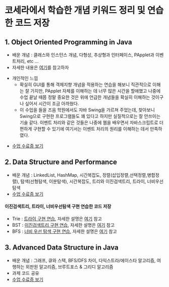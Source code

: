 # 코세라에서 학습한 개념 키워드 정리 및 연습한 코드 저장  
## 1. Object Oriented Programming in Java   
* 배운 개념 : 클래스와 인스턴스 개념, 다형성, 추상형과 인터페이스, PApplet과 이벤트처리, etc ...   
* 자세한 내용은 [여기](https://junu0516.tistory.com/category/Java/%EA%B0%9D%EC%B2%B4%EC%A7%80%ED%96%A5%ED%94%84%EB%A1%9C%EA%B7%B8%EB%9E%98%EB%B0%8D)를 참고하자   
- 개인적인 느낌   
    - 확실히 GUI를 통해 객체지향 개념을 적용하는 연습을 해보니 직관적으로 이해는 잘 가지만, PApplet 자체를 이해하는 데 너무 많은 시간을 할애했고 나중에 수업 끝날 때쯤 정말 중요한 것은 위에 언급한 개념들을 확실히 이해하는 것이구나 싶어서 시간이 조금 아까웠다.   
    - 이 수업을 들을 즈음 학원에서도 자바 Swing을 가르쳐 주었는데, 찾아보니 Swing으로 구현한 프로그램들도 꽤 있다고 하지만 실질적으로는 잘 안쓰이는 기술 같다. 이벤트 처리와 같은 것들은 나중에 웹을 배우면서 자바스크립트로 더 편하게 구현할 수 있기에 여기서는 이벤트 처리의 원리를 이해하는 데서 만족하였다.   
* [수업 수료증 보기](https://www.coursera.org/account/accomplishments/specialization/certificate/JJ4NGXGYQFH3)   

## 2. Data Structure and Performance   
* 배운 개념 : LinkedList, HashMap, 시간복잡도, 정렬(삽입정렬,선택정렬,병합정렬), 탐색(선형탐색, 이분탐색), 시간복잡도, 트리와 이진검색트리, 트라이, 너비우선탐색   
* [수업 수료증 보기](https://coursera.org/share/ad6db25ad39883107bf03b78263a8629)   

#### 이진검색트리, 트라이, 너비우선탐색 구현 연습한 코드 저장   
* Trie : [트라이 구현 연습](https://github.com/junu0516/Data_Structure/tree/main/Trie), 자세한 설명은 [여기](https://junu0516.tistory.com/28?category=919148) 참고   
* BST : [이진검색트리 구현 연습](https://github.com/junu0516/-Coursera-Data_Structure/tree/main/BinarySearchTree), 자세한 설명은 [여기](https://junu0516.tistory.com/22?category=919148) 참고   
* BFS : [너비 우선 탐색 구현 연습](https://github.com/junu0516/-Coursera-Data_Structure/blob/main/BreadthFirstSearch/Structure.java), 자세한 설명은 [여기](https://junu0516.tistory.com/26?category=919148) 참고    

   
## 3. Advanced Data Structure in Java
* 배운 개념 : 그래프, 큐와 스택, BFS/DFS 차이, 다익스트라/에이스타 알고리즘, 여행하는 외판원 알고리즘, 브루트포스 & 그리디 알고리즘   
* 과제 코드 공유   
* [수업 수료증 보기](https://www.coursera.org/account/accomplishments/certificate/CQG3PU6753NC)   


